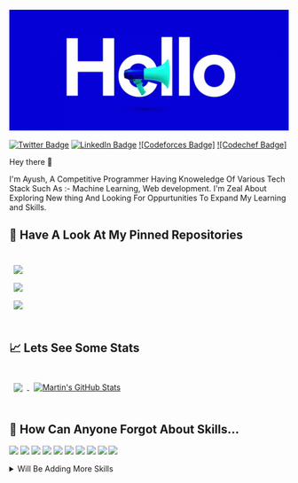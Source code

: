 [![Ayush's GitHub Banner](./images/hello.jpg)](http://ayushweb.herokuapp.com/)


[![Twitter Badge](https://img.shields.io/badge/Twitter-Profile-informational?style=flat&logo=twitter&logoColor=white&color=1CA2F1)](https://twitter.com/b_eyon_d)
[![LinkedIn Badge](https://img.shields.io/badge/LinkedIn-Profile-informational?style=flat&logo=linkedin&logoColor=white&color=0D76A8)](https://www.linkedin.com/in/mishra-ayush08/)
[![Codeforces Badge]](http://codeforces.com/profile/Beyond_AY)
[![Codechef Badge]](https://www.codechef.com/users/beyond_ay)

Hey there 👋

I'm Ayush, A Competitive Programmer Having Knoweledge Of Various Tech Stack Such As :- Machine Learning, Web development. I'm Zeal About Exploring New thing And Looking For Oppurtunities To Expand My Learning and Skills.

## 📌 Have A Look At My Pinned Repositories

<br>

<a href="https://github.com/Beyonday008/whatsappbot">
  <img align="center" style="margin:0.5rem" src="https://github-readme-stats.vercel.app/api/pin/?username=Beyonday008&repo=whatsappbot&title_color=ffffff&text_color=c9cacc&icon_color=4AB197&bg_color=1A2B34" />
</a>

<br>

<a href="https://github.com/Beyonday008/TodoWebsite">
  <img align="center" style="margin:0.5rem" src="https://github-readme-stats.vercel.app/api/pin/?username=Beyonday008&repo=TodoWebsite&title_color=ffffff&text_color=c9cacc&icon_color=4AB197&bg_color=1A2B34" />
</a>

<br>

<a href="https://github.com/Beyonday008/-Customer-Churn-Prediction-using-keras-ann-">
  <img align="center" style="margin:0.5rem" src="https://github-readme-stats.vercel.app/api/pin/?username=Beyonday008&repo=-Customer-Churn-Prediction-using-keras-ann-&title_color=ffffff&text_color=c9cacc&icon_color=4AB197&bg_color=1A2B34" />
</a>

<br>
<br>

## &#x1f4c8; Lets See Some Stats

<br>

<a href="https://github.com/Beyonday008">
  <img align="center" style="margin:0.5rem" src="https://github-readme-stats.vercel.app/api/top-langs/?username=Beyonday008&hide=html,css&title_color=ffffff&text_color=c9cacc&icon_color=4AB197&bg_color=1A2B34" />
</a>

<a href="https://github.com/Beyonday008">
  <img align="center" style="margin:0.5rem" src="https://github-readme-stats.vercel.app/api?username=Beyonday008&show_icons=true&line_height=27&count_private=true&title_color=ffffff&text_color=c9cacc&icon_color=4AB097&bg_color=1A2B34" alt="Martin's GitHub Stats" />
</a>

<br>
<br>

## 💼 How Can Anyone Forgot About Skills...

![](https://img.shields.io/badge/Code-MachineLearning-informational?style=flat&logo=MachineLearning&logoColor=white&color=4AB197)
![](https://img.shields.io/badge/Code-Python-informational?style=flat&logo=python&logoColor=white&color=4AB197)
![](https://img.shields.io/badge/Code-Numpy-informational?style=flat&logo=react&logoColor=white&color=4AB197)
![](https://img.shields.io/badge/Code-C++-informational?style=flat&logo=Redux&logoColor=white&color=4AB197)
![](https://img.shields.io/badge/Code-HTML-informational?style=flat&logo=gatsby&logoColor=white&color=4AB197)
![](https://img.shields.io/badge/Code-JavaScript(Basic)-informational?style=flat&logo=JavaScript&logoColor=white&color=4AB197)
![](https://img.shields.io/badge/Code-DSA-informational?style=flat&logo=TypeScript&logoColor=white&color=4AB197)
![](https://img.shields.io/badge/Code-SQL-informational?style=flat&logo=GreenSock&logoColor=white&color=4AB197)
![](https://img.shields.io/badge/Code-MongoDB(basic)-informational?style=flat&logo=Java&logoColor=white&color=4AB197)
![](https://img.shields.io/badge/Code-MySQL-informational?style=flat&logo=MySQL&logoColor=white&color=4AB197)
<details>
<summary>Will Be Adding More Skills</summary>
<br>

